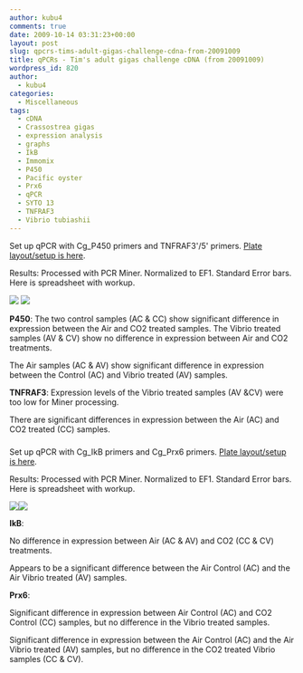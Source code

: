 ```yaml
---
author: kubu4
comments: true
date: 2009-10-14 03:31:23+00:00
layout: post
slug: qpcrs-tims-adult-gigas-challenge-cdna-from-20091009
title: qPCRs - Tim's adult gigas challenge cDNA (from 20091009)
wordpress_id: 820
author:
  - kubu4
categories:
  - Miscellaneous
tags:
  - cDNA
  - Crassostrea gigas
  - expression analysis
  - graphs
  - IkB
  - Immomix
  - P450
  - Pacific oyster
  - Prx6
  - qPCR
  - SYTO 13
  - TNFRAF3
  - Vibrio tubiashii
---
```


Set up qPCR with Cg_P450 primers and TNFRAF3'/5' primers. [Plate layout/setup is here](https://eagle.fish.washington.edu/Arabidopsis/Notebook%20Workup%20Files/20091013-02.jpg).

Results: Processed with PCR Miner. Normalized to EF1. Standard Error bars. Here is spreadsheet with workup.

![](https://eagle.fish.washington.edu/Arabidopsis/20091009%20Adults%20P450%20graph.jpg) ![](http://eagle.fish.washington.edu/Arabidopsis/20091009%20Adults%20TNFRAF3%20graph.jpg)

**P450**: The two control samples (AC & CC) show significant difference in expression between the Air and CO2 treated samples. The Vibrio treated samples (AV & CV) show no difference in expression between Air and CO2 treatments.

The Air samples (AC & AV) show significant difference in expression between the Control (AC) and Vibrio treated (AV) samples.

**TNFRAF3**: Expression levels of the Vibrio treated samples (AV &CV) were too low for Miner processing.

There are significant differences in expression between the Air (AC) and CO2 treated (CC) samples.



### 





### 





Set up qPCR with Cg_IkB primers and Cg_Prx6 primers. [Plate layout/setup is here](https://eagle.fish.washington.edu/Arabidopsis/Notebook%20Workup%20Files/20091013-01.jpg).

Results: Processed with PCR Miner. Normalized to EF1. Standard Error bars. Here is spreadsheet with workup.

![](https://eagle.fish.washington.edu/Arabidopsis/20091013%20Adulst%20IkB%20graph.jpg)![](http://eagle.fish.washington.edu/Arabidopsis/20091013%20Adults%20Prx6%20graph.jpg)

**IkB**:

No difference in expression between Air (AC & AV) and CO2 (CC & CV) treatments.

Appears to be a significant difference between the Air Control (AC) and the Air Vibrio treated (AV) samples.

**Prx6**:

Significant difference in expression between Air Control (AC) and CO2 Control (CC) samples, but no difference in the Vibrio treated samples.

Significant difference in expression between the Air Control (AC) and the Air Vibrio treated (AV) samples, but no difference in the CO2 treated Vibrio samples (CC & CV).
